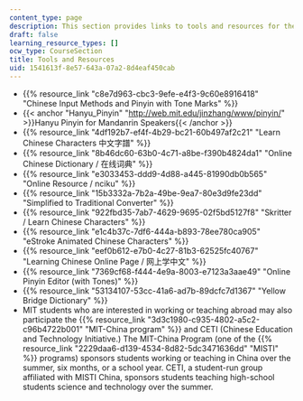 ```yaml
---
content_type: page
description: This section provides links to tools and resources for the course.
draft: false
learning_resource_types: []
ocw_type: CourseSection
title: Tools and Resources
uid: 1541613f-8e57-643a-07a2-8d4eaf450cab
---
```

- {{% resource_link "c8e7d963-cbc3-9efe-e4f3-9c60e8916418" "Chinese Input Methods and Pinyin with Tone Marks" %}}
- {{< anchor "Hanyu_Pinyin" "http://web.mit.edu/jinzhang/www/pinyin/" >}}Hanyu Pinyin for Mandanrin Speakers{{< /anchor >}}
- {{% resource_link "4df192b7-ef4f-4b29-bc21-60b497af2c21" "Learn Chinese Characters 中文字譜" %}}
- {{% resource_link "8b46dc60-63b0-4c71-a8be-f390b4824da1" "Online Chinese Dictionary / 在线词典" %}}
- {{% resource_link "e3033453-ddd9-4d88-a445-81990db0b565" "Online Resource / nciku" %}}
- {{% resource_link "15b3332a-7b2a-49be-9ea7-80e3d9fe23dd" "Simplified to Traditional Converter" %}}
- {{% resource_link "922fbd35-7ab7-4629-9695-02f5bd5127f8" "Skritter / Learn Chinese Characters" %}}
- {{% resource_link "e1c4b37c-7df6-444a-b893-78ee780ca905" "eStroke Animated Chinese Characters" %}}
- {{% resource_link "eef0b612-e7b0-4c27-81b3-62525fc40767" "Learning Chinese Online Page / 网上学中文" %}}
- {{% resource_link "7369cf68-f444-4e9a-8003-e7123a3aae49" "Online Pinyin Editor (with Tones)" %}}
- {{% resource_link "53134107-53cc-41a6-ad7b-89dcfc7d1367" "Yellow Bridge Dictionary" %}}
- MIT students who are interested in working or teaching abroad may also participate the {{% resource_link "3d3c1980-c935-4802-a5c2-c96b4722b001" "MIT-China program" %}} and CETI (Chinese Education and Technology Initiative.) The MIT-China Program (one of the {{% resource_link "2229daa6-d139-4534-8d82-5dc3471636dd" "MISTI" %}} programs) sponsors students working or teaching in China over the summer, six months, or a school year. CETI, a student-run group affiliated with MISTI China, sponsors students teaching high-school students science and technology over the summer.